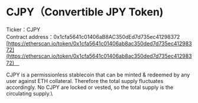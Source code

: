 # CJPY（Convertible JPY Token)

Ticker：CJPY\
Contract address：0x1cfa5641c01406aB8AC350dEd7d735ec41298372\
[https://etherscan.io/token/0x1cfa5641c01406ab8ac350ded7d735ec41298372](https://etherscan.io/token/0x1cfa5641c01406ab8ac350ded7d735ec41298372)　

CJPY is a permissionless stablecoin that can be minted & redeemed by any user against ETH collateral. Therefore the total supply fluctuates accordingly. No CJPY are locked or vested, so the total supply is the circulating supply.\
